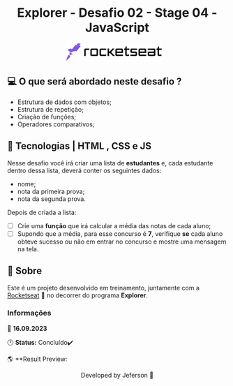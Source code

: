 <h1 align="center">Explorer -  Desafio 02 - Stage 04 - JavaScript</h1>

<div align="center">
<img width="220px" src="https://raw.githubusercontent.com/Rocketseat/awesome/master/assets/logo_rocketseat.png" alt="">&nbsp;&nbsp;&nbsp;
<img width="150px" src="https://www.rocketseat.com.br/_next/image?url=%2Fassets%2Flogos%2Fexplorer.svg&w=256&q=75"  alt="">
<br>
</div>


## 💻 O que será abordado neste desafio ?

- Estrutura de dados com objetos;
- Estrutura de repetição;
- Criação de funções;
- Operadores comparativos;

## 🧪 Tecnologias | HTML , CSS e JS

Nesse desafio você irá criar uma lista de **estudantes** e, cada estudante dentro dessa lista, deverá conter os seguintes dados:

- nome;
- nota da primeira prova;
- nota da segunda prova.

Depois de criada a lista:

- [ ]  Crie uma **função** que irá calcular a média das notas de cada aluno;
- [ ]  Supondo que a média, para esse concurso é **7**, verifique **se** 
       cada aluno obteve sucesso ou não em entrar no concurso e mostre uma mensagem na tela.

##  📕 Sobre  

<p>Este é um projeto desenvolvido em treinamento, juntamente com a 
<a  href="https://www.rocketseat.com.br">Rocketseat</a> 🚀
no decorrer do programa <b>Explorer</b>.

### Informações  

📅 **16.09.2023**

🕛 **Status:** Concluído✔️

🌎 **Result Preview:
<p align="center">
Developed by Jeferson 🚀
</p>
</p>
